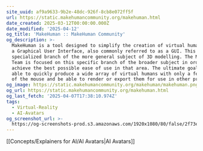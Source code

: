 ```yaml
---
site_uuid: af9a9633-9b2e-48dc-926f-8cb8e072ff5f
url: https://static.makehumancommunity.org/makehuman.html
date_created: 2025-03-12T00:00:00.000Z
date_modified: '2025-04-12'
og_title: 'MakeHuman :: MakeHuman Community'
og_description: >-
  MakeHuman is a tool designed to simplify the creation of virtual humans using
  a Graphical User Interface, also commonly referred to as a GUI. This is a
  specialized branch of the more general subject of 3D modelling. The MakeHuman
  Team is focused on this specific branch of the broader subject in order to
  achieve the best possible ease of use in that area. The ultimate goal is to be
  able to quickly produce a wide array of virtual humans with only a few clicks
  of the mouse and be able to render or export them for use in other projects.
og_image: https://static.makehumancommunity.org/makehuman/makehuman.png
og_url: https://static.makehumancommunity.org/makehuman.html
og_last_fetch: '2025-04-07T17:38:10.974Z'
tags:
  - Virtual-Reality
  - AI-Avatars
og_screenshot_url: >-
  https://og-screenshots-prod.s3.amazonaws.com/1920x1080/80/false/2f73eba67aaa8f50022a8cea5fc49571e199475c31c85a46cb38aee311d888b8.jpeg
---
```


































[[Concepts/Explainers for AI/AI Avatars|AI Avatars]]
